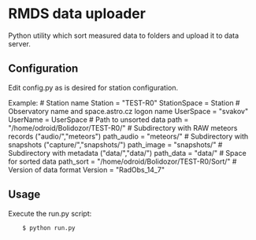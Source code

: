 RMDS data uploader
==================

 Python utility which sort measured data to folders and upload it to data server. 

Configuration
-------------

Edit config.py as is desired for station configuration.

Example: 
		# Station name
		Station = "TEST-R0"
		StationSpace = Station
		# Observatory name and space.astro.cz logon name
		UserSpace = "svakov"
		UserName = UserSpace
		# Path to unsorted data
		path = "/home/odroid/Bolidozor/TEST-R0/"
		# Subdirectory with RAW meteors records ("audio/","meteors")
		path_audio = "meteors/"
		# Subdirectory with snapshots ("capture/","snapshots/")
		path_image = "snapshots/"
		# Subdirectory with metadata ("data/","data/")
		path_data = "data/"
		# Space for sorted data
		path_sort = "/home/odroid/Bolidozor/TEST-R0/Sort/"
		# Version of data format
		Version = "RadObs_14_7"

Usage
-----

Execute the run.py script:

        $ python run.py
